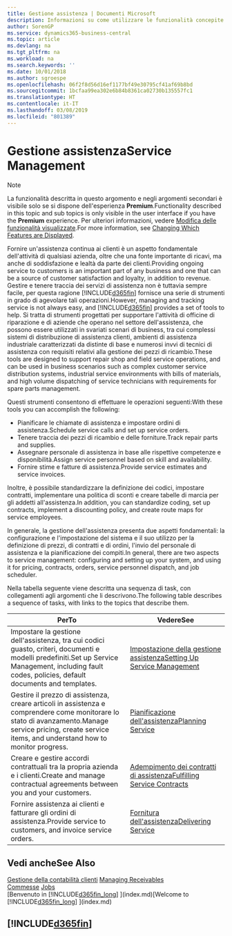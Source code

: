 ```yaml
---
title: Gestione assistenza | Documenti Microsoft
description: Informazioni su come utilizzare le funzionalità concepite per supportare l'attività di officine di riparazione e le operazioni di assistenza su campo.
author: SorenGP
ms.service: dynamics365-business-central
ms.topic: article
ms.devlang: na
ms.tgt_pltfrm: na
ms.workload: na
ms.search.keywords: ''
ms.date: 10/01/2018
ms.author: sgroespe
ms.openlocfilehash: 06f2f8d56d16ef1177bf49e30795cf41af69b8bd
ms.sourcegitcommit: 1bcfaa99ea302e6b84b8361ca02730b135557fc1
ms.translationtype: HT
ms.contentlocale: it-IT
ms.lasthandoff: 03/08/2019
ms.locfileid: "801389"
---
```

# <a name="service-management"></a><span data-ttu-id="4e379-103">Gestione assistenza</span><span class="sxs-lookup"><span data-stu-id="4e379-103">Service Management</span></span>
> [!NOTE]
> <span data-ttu-id="4e379-104">La funzionalità descritta in questo argomento e negli argomenti secondari è visibile solo se si dispone dell'esperienza **Premium**.</span><span class="sxs-lookup"><span data-stu-id="4e379-104">Functionality described in this topic and sub topics is only visible in the user interface if you have the **Premium** experience.</span></span> <span data-ttu-id="4e379-105">Per ulteriori informazioni, vedere [Modifica delle funzionalità visualizzate](ui-experiences.md).</span><span class="sxs-lookup"><span data-stu-id="4e379-105">For more information, see [Changing Which Features are Displayed](ui-experiences.md).</span></span>

<span data-ttu-id="4e379-106">Fornire un'assistenza continua ai clienti è un aspetto fondamentale dell'attività di qualsiasi azienda, oltre che una fonte importante di ricavi, ma anche di soddisfazione e lealtà da parte dei clienti.</span><span class="sxs-lookup"><span data-stu-id="4e379-106">Providing ongoing service to customers is an important part of any business and one that can be a source of customer satisfaction and loyalty, in addition to revenue.</span></span> <span data-ttu-id="4e379-107">Gestire e tenere traccia dei servizi di assistenza non è tuttavia sempre facile, per questa ragione [!INCLUDE[d365fin](includes/d365fin_md.md)] fornisce una serie di strumenti in grado di agevolare tali operazioni.</span><span class="sxs-lookup"><span data-stu-id="4e379-107">However, managing and tracking service is not always easy, and [!INCLUDE[d365fin](includes/d365fin_md.md)] provides a set of tools to help.</span></span> <span data-ttu-id="4e379-108">Si tratta di strumenti progettati per supportare l'attività di officine di riparazione e di aziende che operano nel settore dell'assistenza, che possono essere utilizzati in svariati scenari di business, tra cui complessi sistemi di distribuzione di assistenza clienti, ambienti di assistenza industriale caratterizzati da distinte di base e numerosi invvi di tecnici di assistenza con requisiti relativi alla gestione dei pezzi di ricambio.</span><span class="sxs-lookup"><span data-stu-id="4e379-108">These tools are designed to support repair shop and field service operations, and can be used in business scenarios such as complex customer service distribution systems, industrial service environments with bills of materials, and high volume dispatching of service technicians with requirements for spare parts management.</span></span>  

 <span data-ttu-id="4e379-109">Questi strumenti consentono di effettuare le operazioni seguenti:</span><span class="sxs-lookup"><span data-stu-id="4e379-109">With these tools you can accomplish the following:</span></span>  

* <span data-ttu-id="4e379-110">Pianificare le chiamate di assistenza e impostare ordini di assistenza.</span><span class="sxs-lookup"><span data-stu-id="4e379-110">Schedule service calls and set up service orders.</span></span>  
* <span data-ttu-id="4e379-111">Tenere traccia dei pezzi di ricambio e delle forniture.</span><span class="sxs-lookup"><span data-stu-id="4e379-111">Track repair parts and supplies.</span></span>  
* <span data-ttu-id="4e379-112">Assegnare personale di assistenza in base alle rispettive competenze e disponibilità.</span><span class="sxs-lookup"><span data-stu-id="4e379-112">Assign service personnel based on skill and availability.</span></span>  
* <span data-ttu-id="4e379-113">Fornire stime e fatture di assistenza.</span><span class="sxs-lookup"><span data-stu-id="4e379-113">Provide service estimates and service invoices.</span></span>  

<span data-ttu-id="4e379-114">Inoltre, è possibile standardizzare la definizione dei codici, impostare contratti, implementare una politica di sconti e creare tabelle di marcia per gli addetti all'assistenza.</span><span class="sxs-lookup"><span data-stu-id="4e379-114">In addition, you can standardize coding, set up contracts, implement a discounting policy, and create route maps for service employees.</span></span>  

<span data-ttu-id="4e379-115">In generale, la gestione dell'assistenza presenta due aspetti fondamentali: la configurazione e l'impostazione del sistema e il suo utilizzo per la definizione di prezzi, di contratti e di ordini, l'invio del personale di assistenza e la pianificazione dei compiti.</span><span class="sxs-lookup"><span data-stu-id="4e379-115">In general, there are two aspects to service management: configuring and setting up your system, and using it for pricing, contracts, orders, service personnel dispatch, and job scheduler.</span></span>  

<span data-ttu-id="4e379-116">Nella tabella seguente viene descritta una sequenza di task, con collegamenti agli argomenti che li descrivono.</span><span class="sxs-lookup"><span data-stu-id="4e379-116">The following table describes a sequence of tasks, with links to the topics that describe them.</span></span>   

|<span data-ttu-id="4e379-117">**Per**</span><span class="sxs-lookup"><span data-stu-id="4e379-117">**To**</span></span>|<span data-ttu-id="4e379-118">**Vedere**</span><span class="sxs-lookup"><span data-stu-id="4e379-118">**See**</span></span>|  
|------------|-------------|  
|<span data-ttu-id="4e379-119">Impostare la gestione dell'assistenza, tra cui codici guasto, criteri, documenti e modelli predefiniti.</span><span class="sxs-lookup"><span data-stu-id="4e379-119">Set up Service Management, including fault codes, policies, default documents and templates.</span></span>|[<span data-ttu-id="4e379-120">Impostazione della gestione assistenza</span><span class="sxs-lookup"><span data-stu-id="4e379-120">Setting Up Service Management</span></span>](service-setup-service.md)|  
|<span data-ttu-id="4e379-121">Gestire il prezzo di assistenza, creare articoli in assistenza e comprendere come monitorare lo stato di avanzamento.</span><span class="sxs-lookup"><span data-stu-id="4e379-121">Manage service pricing, create service items, and understand how to monitor progress.</span></span>|[<span data-ttu-id="4e379-122">Pianificazione dell'assistenza</span><span class="sxs-lookup"><span data-stu-id="4e379-122">Planning Service</span></span>](service-plan-service.md)|  
|<span data-ttu-id="4e379-123">Creare e gestire accordi contrattuali tra la propria azienda e i clienti.</span><span class="sxs-lookup"><span data-stu-id="4e379-123">Create and manage contractual agreements between you and your customers.</span></span>|[<span data-ttu-id="4e379-124">Adempimento dei contratti di assistenza</span><span class="sxs-lookup"><span data-stu-id="4e379-124">Fulfilling Service Contracts</span></span>](service-fulfill-service-contracts.md)|  
|<span data-ttu-id="4e379-125">Fornire assistenza ai clienti e fatturare gli ordini di assistenza.</span><span class="sxs-lookup"><span data-stu-id="4e379-125">Provide service to customers, and invoice service orders.</span></span>|[<span data-ttu-id="4e379-126">Fornitura dell'assistenza</span><span class="sxs-lookup"><span data-stu-id="4e379-126">Delivering Service</span></span>](service-deliver-service.md)|  

## <a name="see-also"></a><span data-ttu-id="4e379-127">Vedi anche</span><span class="sxs-lookup"><span data-stu-id="4e379-127">See Also</span></span>  
<span data-ttu-id="4e379-128">[Gestione della contabilità clienti](receivables-manage-receivables.md) </span><span class="sxs-lookup"><span data-stu-id="4e379-128">[Managing Receivables](receivables-manage-receivables.md) </span></span>  
<span data-ttu-id="4e379-129">[Commesse](projects-how-create-jobs.md) </span><span class="sxs-lookup"><span data-stu-id="4e379-129">[Jobs](projects-how-create-jobs.md) </span></span>  
<span data-ttu-id="4e379-130">[Benvenuto in [!INCLUDE[d365fin_long](includes/d365fin_long_md.md)] ](index.md)</span><span class="sxs-lookup"><span data-stu-id="4e379-130">[Welcome to [!INCLUDE[d365fin_long](includes/d365fin_long_md.md)] ](index.md)</span></span>

## [!INCLUDE[d365fin](includes/free_trial_md.md)]  
